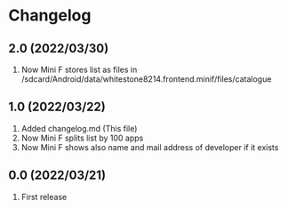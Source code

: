 # Changelog

## 2.0 (2022/03/30)

1. Now Mini F stores list as files in /sdcard/Android/data/whitestone8214.frontend.minif/files/catalogue

## 1.0 (2022/03/22)

1. Added changelog.md (This file)
2. Now Mini F splits list by 100 apps
3. Now Mini F shows also name and mail address of developer if it exists

## 0.0 (2022/03/21)

1. First release
